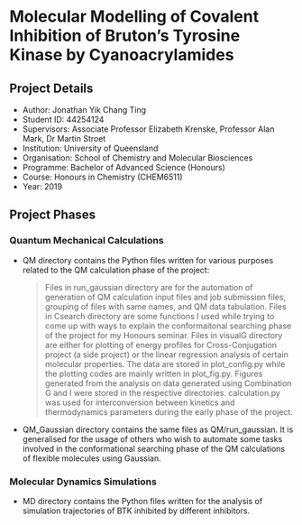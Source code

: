 # Molecular Modelling of Covalent Inhibition of Bruton’s Tyrosine Kinase by Cyanoacrylamides

## Project Details
* Author: Jonathan Yik Chang Ting
* Student ID: 44254124
* Supervisors: Associate Professor Elizabeth Krenske, Professor Alan Mark, Dr Martin Stroet
* Institution: University of Queensland
* Organisation: School of Chemistry and Molecular Biosciences
* Programme: Bachelor of Advanced Science (Honours)
* Course: Honours in Chemistry (CHEM6511)
* Year: 2019

## Project Phases 

### Quantum Mechanical Calculations
* QM directory contains the Python files written for various purposes related to the QM calculation phase of the project:
    > Files in run_gaussian directory are for the automation of generation of QM calculation input files and job submission files, grouping of files with same names, and QM data tabulation.
    > Files in Csearch directory are some functions I used while trying to come up with ways to explain the conformaitonal searching phase of the project for my Honours seminar.
    > Files in visualG directory are either for plotting of energy profiles for Cross-Conjugation project (a side project) or the linear regression analysis of certain molecular properties. The data are stored in plot_config.py while the plotting codes are mainly written in plot_fig.py. Figures generated from the analysis on data generated using Combination G and I were stored in the respective directories.
    > calculation.py was used for interconversion between kinetics and thermodynamics parameters during the early phase of the project.
* QM_Gaussian directory contains the same files as QM/run_gaussian. It is generalised for the usage of others who wish to automate some tasks involved in the conformational searching phase of the QM calculations of flexible molecules using Gaussian.

 ### Molecular Dynamics Simulations
* MD directory contains the Python files written for the analysis of simulation trajectories of BTK inhibited by different inhibitors.

